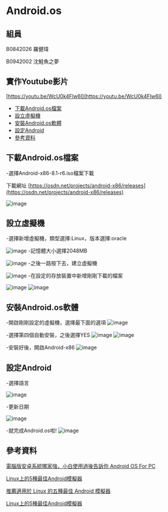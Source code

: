 # Android.os

## 組員

B0842026 羅健瑋

B0942002 沈鮭魚之夢

## 實作Youtube影片

[https://youtu.be/WcU0k4Flw6I](https://youtu.be/WcU0k4Flw6I)

<!-- vim-markdown-toc GFM -->

* [下載Android.os檔案](#下載Android.os檔案)
* [設立虛擬機](#設立虛擬機)
* [安裝Android.os軟體](#安裝Android.os軟體)
* [設定Android](#設定Android) 
* [參考資料](#參考資料)
## 下載Android.os檔案
-選擇Android-x86-8.1-r6.iso檔案下載

下載網址
[https://osdn.net/projects/android-x86/releases](https://osdn.net/projects/android-x86/releases)

![image](https://user-images.githubusercontent.com/106866951/172007825-7492208b-a865-44e6-bc9c-2e1d223ec3fb.png)

## 設立虛擬機
-選擇新增虛擬機，類型選擇:Linux，版本選擇:oracle

![image](https://user-images.githubusercontent.com/106866951/172010438-00131659-9604-47a8-b3b7-7adc97f74a5d.png)
-記憶體大小選擇2048MB

![image](https://user-images.githubusercontent.com/106866951/172010471-8e0de52e-9eb9-4e32-8907-04f0991c781e.png)
-之後一路按下去，建立虛擬機

![image](https://user-images.githubusercontent.com/106866951/172010652-f005cd99-3322-442b-adec-050dcc33bc19.png)
-在設定的存放裝置中新增剛剛下載的檔案

![image](https://user-images.githubusercontent.com/106866951/172011260-8240d92c-46aa-4d83-9546-fb04d1337dff.png)
![image](https://user-images.githubusercontent.com/106866951/172011315-8e076a5f-f0fa-47c7-8a0f-cf1463a668af.png)

## 安裝Android.os軟體
-開啟剛剛設定的虛擬機，選擇最下面的選項
![image](https://user-images.githubusercontent.com/106866951/172012198-165b74e6-9057-4242-877e-411bdc2890fb.png)

-選擇第四個自動安裝，之後選擇YES
![image](https://user-images.githubusercontent.com/106866951/172012318-522692f4-506c-47a8-831d-c6c621e18c62.png)
![image](https://user-images.githubusercontent.com/106866951/172012533-c1e54ed7-8158-420f-9e5e-8a77eb96f684.png)

-安裝好後，開啟Android-x86
![image](https://user-images.githubusercontent.com/106866951/172013350-4fd3e3ab-5530-4de7-9508-6388a05da62b.png)

## 設定Android
-選擇語言

![image](https://user-images.githubusercontent.com/106866951/172013746-232332d9-0717-4ebf-b04f-18645fc769ab.png)

-更新日期

![image](https://user-images.githubusercontent.com/106866951/172015760-7a054379-ff50-470b-98ff-1835d0ae7ec4.png)

-就完成Android.os啦!
![image](https://user-images.githubusercontent.com/106866951/172013811-dfb71d97-5462-42ff-aa0f-bccafd146cb3.png)

## 參考資料
[電腦版安卓系統哪家強，小白使用過後告訴你 Android OS For PC](https://www.gushiciku.cn/dl/1ldq2/zh-tw)

[Linux上的5種最佳Android模擬器](https://www.gushiciku.cn/dl/0gZpQ/zh-tw)

[推薦適用於 Linux 的五種最佳 Android 模擬器](https://ppfocus.com/0/mi30deb03.html)

[Linux上的5種最佳Android模擬器](https://kknews.cc/zh-tw/code/8kn5gee.html)
